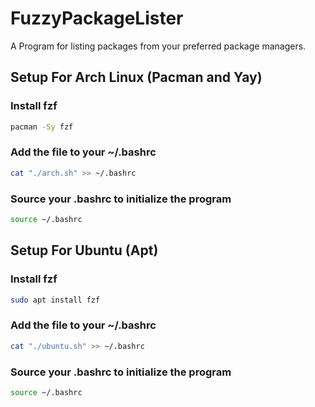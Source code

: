 # FuzzyPackageLister
A Program for listing packages from your preferred package managers.

## Setup For Arch Linux (Pacman and Yay)

### Install fzf 
```bash
pacman -Sy fzf
```

### Add the file to your ~/.bashrc
```bash
cat "./arch.sh" >> ~/.bashrc
```

### Source your .bashrc to initialize the program
```bash
source ~/.bashrc
```


## Setup For Ubuntu (Apt)

### Install fzf
```bash
sudo apt install fzf
```

### Add the file to your ~/.bashrc
```bash
cat "./ubuntu.sh" >> ~/.bashrc
```

### Source your .bashrc to initialize the program
```bash
source ~/.bashrc
```
